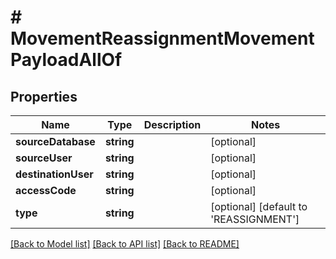 # # MovementReassignmentMovementPayloadAllOf

## Properties

Name | Type | Description | Notes
------------ | ------------- | ------------- | -------------
**sourceDatabase** | **string** |  | [optional]
**sourceUser** | **string** |  | [optional]
**destinationUser** | **string** |  | [optional]
**accessCode** | **string** |  | [optional]
**type** | **string** |  | [optional] [default to 'REASSIGNMENT']

[[Back to Model list]](../../README.md#models) [[Back to API list]](../../README.md#endpoints) [[Back to README]](../../README.md)
